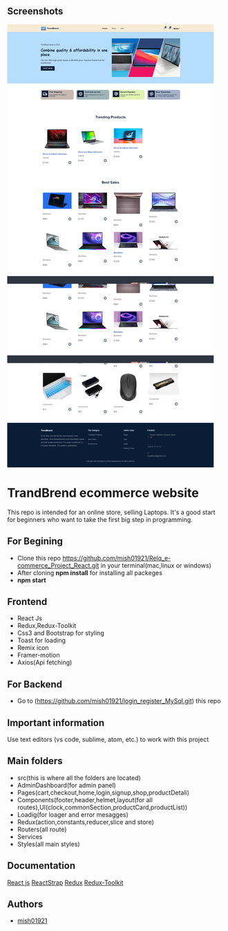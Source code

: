 
## Screenshots
![App Screenshot](https://github.com/mish01921/Relq_e-commerce_Project_React/blob/main/src/ScreenShot/screencapture-localhost-3000-home-2022-12-19-15_45_49.png?raw=true)
# TrandBrend ecommerce website
This repo is intended for an online store, selling Laptops. It's a good start for beginners who want to take the first big step in programming.

## For Begining
- Clone this repo https://github.com/mish01921/Relq_e-commerce_Project_React.git in your terminal(mac,linux or windows)
- After cloning **npm install** for installing all packeges
- **npm start** 

##  Frontend
 
- React Js
- Redux,Redux-Toolkit
- Css3 and Bootstrap for styling
- Toast for loading
- Remix icon
- Framer-motion
- Axios(Api fetching)

## For Backend
- Go to (https://github.com/mish01921/login_register_MySql.git) this repo

## Important information
Use text editors (vs code, sublime, atom, etc.) to work with this project

## Main folders
- src(this is where all the folders are located)
- AdminDashboard(for admin panel)
- Pages(cart,checkout,home,login,signup,shop,productDetali)
- Components(footer,header,helmet,layout(for all routes),UI(clock,commonSection,productCard,productList))
- Loadig(for loager and error mesagges)
- Redux(action,constants,reducer,slice and store)
- Routers(all route)
- Services
- Styles(all main styles)


## Documentation

[React js](https://reactjs.org/)
[ReactStrap](https://reactstrap.github.io/?path=/story/home-installation--page)
[Redux](https://redux.js.org/)
[Redux-Toolkit](https://redux-toolkit.js.org/)


## Authors

- [mish01921](https://github.com/mish01921)






